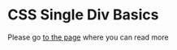 # CSS Single Div Basics
Please go [to the page](https://eruner.github.io/CSS-Single-Div-Basics/index.html) where you can read more
